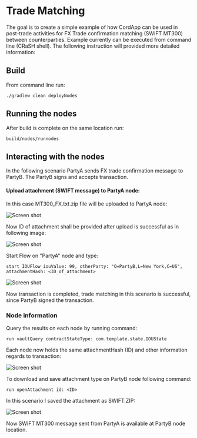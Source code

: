 
# Trade Matching

The goal is to create a simple example of how CordApp can be used in post-trade activities for FX Trade confirmation matching (SWIFT MT300) between counterparties.
Example currently can be executed from command line (CRaSH shell). The following instruction will provided more detailed information:

## Build

From command line run:
    
    ./gradlew clean deployNodes

## Running the nodes

After build is complete on the same location run:

    build/nodes/runnodes

## Interacting with the nodes

In the following scenario PartyA sends FX trade confirmation message to PartyB. The PartyB signs and accepts transaction.

#### Upload attachment (SWIFT message) to PartyA node:

In this case MT300_FX.txt.zip file will be uploaded to PartyA node:

![Screen shot](https://user-images.githubusercontent.com/729955/71601262-51a4e200-2b5b-11ea-8eb0-ee8de7faabd6.png)

Now ID of attachment shall be provided after upload is successful as in following image:

![Screen shot](https://user-images.githubusercontent.com/729955/71601633-fecc2a00-2b5c-11ea-97c0-04aba00024f6.png)

Start Flow on "PartyA" node and type:
    
    start IOUFlow iouValue: 99, otherParty: "O=PartyB,L=New York,C=US", attachmentHash: <ID_of_attachment>

![Screen shot](https://user-images.githubusercontent.com/729955/71601889-338cb100-2b5e-11ea-8e1b-b402461dd7b9.png)

Now transaction is completed, trade matching in this scenario is successful, since PartyB signed the transaction.

### Node information

Query the results on each node by running command:
    
    run vaultQuery contractStateType: com.template.state.IOUState

Each node now holds the same attachmentHash (ID) and other information regards to transaction: 

![Screen shot](https://user-images.githubusercontent.com/729955/71602210-e3aee980-2b5f-11ea-91fe-9b4e8e948037.png)

To download and save attachment type on PartyB node following command:

    run openAttachment id: <ID>

In this scenario I saved the attachment as SWIFT.ZIP:

![Screen shot](https://user-images.githubusercontent.com/729955/71602455-245b3280-2b61-11ea-97b0-e74ee5861e79.png)

Now SWIFT MT300 message sent from PartyA is available at PartyB node location.